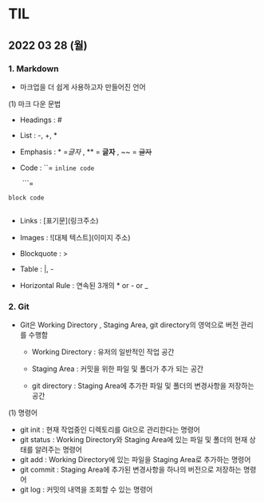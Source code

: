 # TIL



##  2022 03 28 (월)



### 1. Markdown

* 마크업을 더 쉽게 사용하고자 만들어진 언어

 (1) 마크 다운 문법

* Headings : #

* List  : -, +, *

* Emphasis : \* =*글자* , \*\* = **글자** , \~\~ = ~~글자~~

* Code : \`\`=  `inline code` 

  ​            \`\`\`=  

```
block code 
 
```

* Links : \[표기문](링크주소)
* Images : \!\[대체 텍스트](이미지 주소)
* Blockquote : \>

* Table : \|, \-
* Horizontal Rule : 연속된 3개의 * or - or _



### 2. Git

* Git은 Working Directory , Staging Area,  git directory의 영억으로 버전 관리를 수행함

  * Working Directory : 유저의 일반적인 작업 공간

  * Staging Area : 커밋을 위한 파일 및 폴더가 추가 되는 공간

  * git directory : Staging Area에 추가한 파일 및 폴더의 변경사항을 저장하는 공간



(1) 명령어

* git init : 현재 작업중인 디렉토리를 Git으로 관리한다는 명령어
* git status : Working Directory와 Staging Area에 있는 파일 및 폴더의 현재 상태를 알려주는 명령어
* git add : Working Directory에 있는 파일을 Staging Area로 추가하는 명령어
* git commit : Staging Area에 추가된 변경사항을 하나의 버전으로 저장하는 명령어
* git log : 커밋의 내역을 조회할 수 있는 명령어